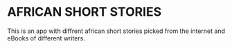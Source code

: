 # AFRICAN SHORT STORIES
This is an app with diffrent african short stories picked from the internet and eBooks of different writers.
